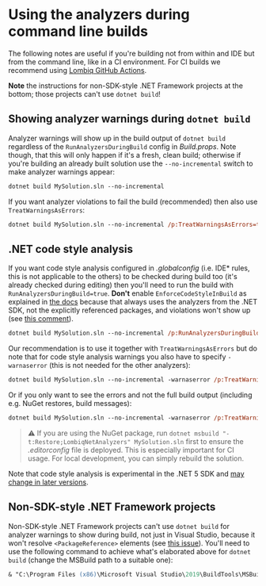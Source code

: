 # Using the analyzers during command line builds

The following notes are useful if you're building not from within and IDE but from the command line, like in a CI environment. For CI builds we recommend using [Lombiq GitHub Actions](https://github.com/Lombiq/GitHub-Actions).

**Note** the instructions for non-SDK-style .NET Framework projects at the bottom; those projects can't use `dotnet build`!

## Showing analyzer warnings during `dotnet build`

Analyzer warnings will show up in the build output of `dotnet build` regardless of the `RunAnalyzersDuringBuild` config in _Build.props_. Note though, that this will only happen if it's a fresh, clean build; otherwise if you're building an already built solution use the `--no-incremental` switch to make analyzer warnings appear:

```ps
dotnet build MySolution.sln --no-incremental
```

If you want analyzer violations to fail the build (recommended) then also use `TreatWarningsAsErrors`:

```ps
dotnet build MySolution.sln --no-incremental /p:TreatWarningsAsErrors=true
```

## .NET code style analysis

If you want code style analysis configured in _.globalconfig_ (i.e. IDE\* rules, this is not applicable to the others) to be checked during build too (it's already checked during editing) then you'll need to run the build with `RunAnalyzersDuringBuild=true`. **Don't** enable `EnforceCodeStyleInBuild` as explained in [the docs](https://docs.microsoft.com/en-us/dotnet/fundamentals/code-analysis/overview#code-style-analysis) because that always uses the analyzers from the .NET SDK, not the explicitly referenced packages, and violations won't show up (see [this comment](https://github.com/dotnet/roslyn/issues/50785#issuecomment-768606882)).

```ps
dotnet build MySolution.sln --no-incremental /p:RunAnalyzersDuringBuild=true
```

Our recommendation is to use it together with `TreatWarningsAsErrors` but do note that for code style analysis warnings you also have to specify `-warnaserror` (this is not needed for the other analyzers):

```ps
dotnet build MySolution.sln --no-incremental -warnaserror /p:TreatWarningsAsErrors=true /p:RunAnalyzersDuringBuild=true
```

Or if you only want to see the errors and not the full build output (including e.g. NuGet restores, build messages):

```ps
dotnet build MySolution.sln --no-incremental -warnaserror /p:TreatWarningsAsErrors=true /p:RunAnalyzersDuringBuild=true -nologo -consoleLoggerParameters:NoSummary -verbosity:quiet
```

> ⚠ If you are using the NuGet package, run `dotnet msbuild "-t:Restore;LombiqNetAnalyzers" MySolution.sln` first to ensure the _.editorconfig_ file is deployed. This is especially important for CI usage. For local development, you can simply rebuild the solution.

Note that code style analysis is experimental in the .NET 5 SDK and [may change in later versions](https://github.com/dotnet/roslyn/issues/49044).

## Non-SDK-style .NET Framework projects

Non-SDK-style .NET Framework projects can't use `dotnet build` for analyzer warnings to show during build, not just in Visual Studio, because it won't resolve `<PackageReference>` elements (see [this issue](https://github.com/dotnet/msbuild/issues/5250)). You'll need to use the following command to achieve what's elaborated above for `dotnet build` (change the MSBuild path to a suitable one):

```ps
& "C:\Program Files (x86)\Microsoft Visual Studio\2019\BuildTools\MSBuild\Current\Bin\MSBuild.exe" MySolution.sln /p:TreatWarningsAsErrors=true /p:RunAnalyzersDuringBuild=true /t:Rebuild /restore
```
